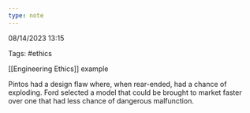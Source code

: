 ```yaml
---
type: note
---
```

08/14/2023 13:15

Tags: #ethics 

[[Engineering Ethics]] example

Pintos had a design flaw where, when rear-ended, had a chance of exploding. Ford selected a model that could be brought to market faster over one that had less chance of dangerous malfunction.